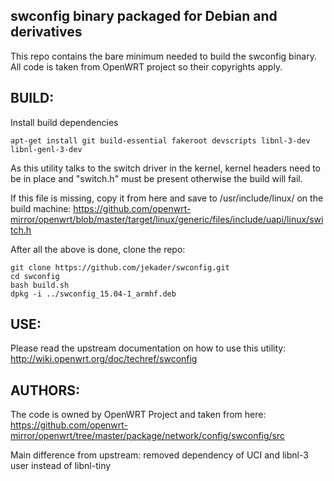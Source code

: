 swconfig binary packaged for Debian and derivatives
---------------------------------------------------

This repo contains the bare minimum needed to build
the swconfig binary. All code is taken from OpenWRT
project so their copyrights apply.

BUILD:
------

Install build dependencies

    apt-get install git build-essential fakeroot devscripts libnl-3-dev libnl-genl-3-dev

As this utility talks to the switch driver in the kernel, kernel headers need to be in
place and "switch.h" must be present otherwise the build will fail.

If this file is missing, copy it from here and save to /usr/include/linux/ on the build machine:
https://github.com/openwrt-mirror/openwrt/blob/master/target/linux/generic/files/include/uapi/linux/switch.h

After all the above is done, clone the repo:

    git clone https://github.com/jekader/swconfig.git
    cd swconfig
    bash build.sh
    dpkg -i ../swconfig_15.04-1_armhf.deb

USE:
----

Please read the upstream documentation on how to use this utility:
http://wiki.openwrt.org/doc/techref/swconfig

AUTHORS:
--------

The code is owned by OpenWRT Project and taken from here:
https://github.com/openwrt-mirror/openwrt/tree/master/package/network/config/swconfig/src

Main difference from upstream: removed dependency of UCI and libnl-3 user instead of libnl-tiny
